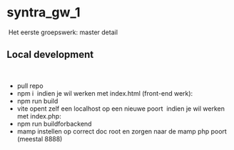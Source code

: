 # syntra_gw_1

​
Het eerste groepswerk: master detail
​

## Local development

​

- pull repo
- npm i
  ​
  indien je wil werken met index.html (front-end werk):
  ​
- npm run build
- vite opent zelf een localhost op een nieuwe poort
  ​
  indien je wil werken met index.php:
  ​
- npm run buildforbackend
- mamp instellen op correct doc root en zorgen naar de mamp php poort (meestal 8888)
